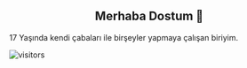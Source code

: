 <h2 align="center">Merhaba Dostum 👋</h2>

17 Yaşında kendi çabaları ile birşeyler yapmaya çalışan biriyim.


![visitors](https://visitor-badge.glitch.me/badge?page_id=page.id)

      
